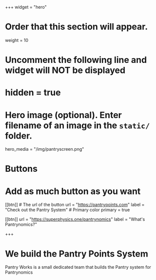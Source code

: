 +++
widget = "hero"
# Order that this section will appear.
weight = 10

# Uncomment the following line and widget will NOT be displayed
# hidden = true

# Hero image (optional). Enter filename of an image in the `static/` folder.
hero_media = "/img/pantryscreen.png"

# Buttons
# Add as much button as you want
[[btn]]
	# The url of the button
  url = "https://pantrypoints.com"
  label = "Check out the Pantry System"
	# Primary color
	primary = true

[[btn]]
  url = "https://superphysics.one/pantrynomics"
  label = "What's Pantrynomics?"

+++

# We build the Pantry Points System

Pantry Works is a small dedicated team that builds the Pantry system for Pantrynomics 
